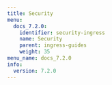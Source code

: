 ```yaml
---
title: Security
menu:
  docs_7.2.0:
    identifier: security-ingress
    name: Security
    parent: ingress-guides
    weight: 35
menu_name: docs_7.2.0
info:
  version: 7.2.0
---
```


